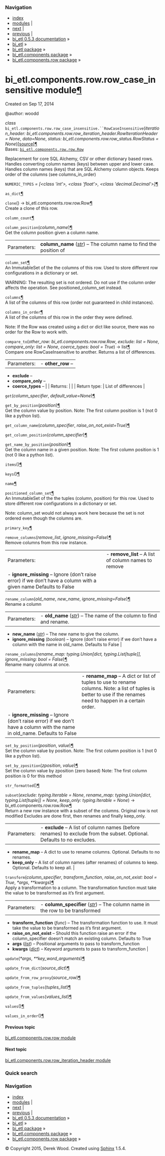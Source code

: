 ### Navigation

-   [index](genindex.md "General Index")
-   [modules](py-modindex.md "Python Module Index") |
-   [next](bi_etl.components.row.row_iteration_header.md "bi_etl.components.row.row_iteration_header module") |
-   [previous](bi_etl.components.row.row.md "bi_etl.components.row.row module") |
-   [bi\_etl 0.5.3 documentation](index.md) »
-   [bi\_etl](modules.md) »
-   [bi\_etl package](bi_etl.md) »
-   [bi\_etl.components package](bi_etl.components.md) »
-   [bi\_etl.components.row package](bi_etl.components.row.md) »

<span id="bi-etl-components-row-row-case-insensitive-module"></span>
bi\_etl.components.row.row\_case\_insensitive module<a href="#module-bi_etl.components.row.row_case_insensitive" class="headerlink" title="Permalink to this headline">¶</a>
============================================================================================================================================================================

Created on Sep 17, 2014

@author: woodd

 *class* `bi_etl.components.row.row_case_insensitive.``RowCaseInsensitive`<span class="sig-paren">(</span>*iteration\_header: bi\_etl.components.row.row\_iteration\_header.RowIterationHeader = None*, *data=None*, *status: bi\_etl.components.row.row\_status.RowStatus = None*<span class="sig-paren">)</span><a href="_modules/bi_etl/components/row/row_case_insensitive.md#RowCaseInsensitive" class="reference internal"><span class="viewcode-link">[source]</span></a><a href="#bi_etl.components.row.row_case_insensitive.RowCaseInsensitive" class="headerlink" title="Permalink to this definition">¶</a>  
Bases: <a href="bi_etl.components.row.row.md#bi_etl.components.row.row.Row" class="reference internal" title="bi_etl.components.row.row.Row"><code class="xref py py-class docutils literal">bi_etl.components.row.row.Row</code></a>

Replacement for core SQL Alchemy, CSV or other dictionary based rows. Handles converting column names (keys) between upper and lower case. Handles column names (keys) that are SQL Alchemy column objects. Keeps order of the columns (see columns\_in\_order)

 `NUMERIC_TYPES` *= \[&lt;class 'int'&gt;, &lt;class 'float'&gt;, &lt;class 'decimal.Decimal'&gt;\]*<a href="#bi_etl.components.row.row_case_insensitive.RowCaseInsensitive.NUMERIC_TYPES" class="headerlink" title="Permalink to this definition">¶</a>  

 `as_dict`<a href="#bi_etl.components.row.row_case_insensitive.RowCaseInsensitive.as_dict" class="headerlink" title="Permalink to this definition">¶</a>  

 `clone`<span class="sig-paren">(</span><span class="sig-paren">)</span> → bi\_etl.components.row.row.Row<a href="#bi_etl.components.row.row_case_insensitive.RowCaseInsensitive.clone" class="headerlink" title="Permalink to this definition">¶</a>  
Create a clone of this row.

 `column_count`<a href="#bi_etl.components.row.row_case_insensitive.RowCaseInsensitive.column_count" class="headerlink" title="Permalink to this definition">¶</a>  

 `column_position`<span class="sig-paren">(</span>*column\_name*<span class="sig-paren">)</span><a href="#bi_etl.components.row.row_case_insensitive.RowCaseInsensitive.column_position" class="headerlink" title="Permalink to this definition">¶</a>  
Get the column position given a column name.

|             |                                                                                                                                                                                                  |
|-------------|--------------------------------------------------------------------------------------------------------------------------------------------------------------------------------------------------|
| Parameters: | **column\_name** (<a href="https://docs.python.org/2/library/functions.md#str" class="reference external" title="(in Python v2.7)"><em>str</em></a>) – The column name to find the position of |

 `column_set`<a href="#bi_etl.components.row.row_case_insensitive.RowCaseInsensitive.column_set" class="headerlink" title="Permalink to this definition">¶</a>  
An ImmutableSet of the the columns of this row. Used to store different row configurations in a dictionary or set.

WARNING: The resulting set is not ordered. Do not use if the column order affects the operation. See positioned\_column\_set instead.

 `columns`<a href="#bi_etl.components.row.row_case_insensitive.RowCaseInsensitive.columns" class="headerlink" title="Permalink to this definition">¶</a>  
A list of the columns of this row (order not guaranteed in child instances).

 `columns_in_order`<a href="#bi_etl.components.row.row_case_insensitive.RowCaseInsensitive.columns_in_order" class="headerlink" title="Permalink to this definition">¶</a>  
A list of the columns of this row in the order they were defined.

Note: If the Row was created using a dict or dict like source, there was no order for the Row to work with.

 `compare_to`<span class="sig-paren">(</span>*other\_row: bi\_etl.components.row.row.Row*, *exclude: list = None*, *compare\_only: list = None*, *coerce\_types: bool = True*<span class="sig-paren">)</span> → list<a href="#bi_etl.components.row.row_case_insensitive.RowCaseInsensitive.compare_to" class="headerlink" title="Permalink to this definition">¶</a>  
Compare one RowCaseInsensitive to another. Returns a list of differences.

|              |                         |
|--------------|-------------------------|
| Parameters:  | -   **other\_row** –    
  -   **exclude** –        
  -   **compare\_only** –  
  -   **coerce\_types** –  |
| Returns:     |                         |
| Return type: | List of differences     |

 `get`<span class="sig-paren">(</span>*column\_specifier*, *default\_value=None*<span class="sig-paren">)</span><a href="#bi_etl.components.row.row_case_insensitive.RowCaseInsensitive.get" class="headerlink" title="Permalink to this definition">¶</a>  

 `get_by_position`<span class="sig-paren">(</span>*position*<span class="sig-paren">)</span><a href="#bi_etl.components.row.row_case_insensitive.RowCaseInsensitive.get_by_position" class="headerlink" title="Permalink to this definition">¶</a>  
Get the column value by position. Note: The first column position is 1 (not 0 like a python list).

 `get_column_name`<span class="sig-paren">(</span>*column\_specifier*, *raise\_on\_not\_exist=True*<span class="sig-paren">)</span><a href="#bi_etl.components.row.row_case_insensitive.RowCaseInsensitive.get_column_name" class="headerlink" title="Permalink to this definition">¶</a>  

 `get_column_position`<span class="sig-paren">(</span>*column\_specifier*<span class="sig-paren">)</span><a href="#bi_etl.components.row.row_case_insensitive.RowCaseInsensitive.get_column_position" class="headerlink" title="Permalink to this definition">¶</a>  

 `get_name_by_position`<span class="sig-paren">(</span>*position*<span class="sig-paren">)</span><a href="#bi_etl.components.row.row_case_insensitive.RowCaseInsensitive.get_name_by_position" class="headerlink" title="Permalink to this definition">¶</a>  
Get the column name in a given position. Note: The first column position is 1 (not 0 like a python list).

 `items`<span class="sig-paren">(</span><span class="sig-paren">)</span><a href="#bi_etl.components.row.row_case_insensitive.RowCaseInsensitive.items" class="headerlink" title="Permalink to this definition">¶</a>  

 `keys`<span class="sig-paren">(</span><span class="sig-paren">)</span><a href="#bi_etl.components.row.row_case_insensitive.RowCaseInsensitive.keys" class="headerlink" title="Permalink to this definition">¶</a>  

 `name`<a href="#bi_etl.components.row.row_case_insensitive.RowCaseInsensitive.name" class="headerlink" title="Permalink to this definition">¶</a>  

 `positioned_column_set`<a href="#bi_etl.components.row.row_case_insensitive.RowCaseInsensitive.positioned_column_set" class="headerlink" title="Permalink to this definition">¶</a>  
An ImmutableSet of the the tuples (column, position) for this row. Used to store different row configurations in a dictionary or set.

Note: column\_set would not always work here because the set is not ordered even though the columns are.

 `primary_key`<a href="#bi_etl.components.row.row_case_insensitive.RowCaseInsensitive.primary_key" class="headerlink" title="Permalink to this definition">¶</a>  

 `remove_columns`<span class="sig-paren">(</span>*remove\_list*, *ignore\_missing=False*<span class="sig-paren">)</span><a href="#bi_etl.components.row.row_case_insensitive.RowCaseInsensitive.remove_columns" class="headerlink" title="Permalink to this definition">¶</a>  
Remove columns from this row instance.

|             |                                                                                                                    |
|-------------|--------------------------------------------------------------------------------------------------------------------|
| Parameters: | -   **remove\_list** – A list of column names to remove                                                            
  -   **ignore\_missing** – Ignore (don’t raise error) if we don’t have a column with a given name Defaults to False  |

 `rename_column`<span class="sig-paren">(</span>*old\_name*, *new\_name*, *ignore\_missing=False*<span class="sig-paren">)</span><a href="#bi_etl.components.row.row_case_insensitive.RowCaseInsensitive.rename_column" class="headerlink" title="Permalink to this definition">¶</a>  
Rename a column

|             |                                                                                                                                                                                                      |
|-------------|------------------------------------------------------------------------------------------------------------------------------------------------------------------------------------------------------|
| Parameters: | -   **old\_name** (<a href="https://docs.python.org/2/library/functions.md#str" class="reference external" title="(in Python v2.7)"><em>str</em></a>) – The name of the column to find and rename. 
  -   **new\_name** (<a href="https://docs.python.org/2/library/functions.md#str" class="reference external" title="(in Python v2.7)"><em>str</em></a>) – The new name to give the column.            
  -   **ignore\_missing** (*boolean*) – Ignore (don’t raise error) if we don’t have a column with the name in old\_name. Defaults to False                                                              |

 `rename_columns`<span class="sig-paren">(</span>*rename\_map: typing.Union\[dict, typing.List\[tuple\]\], ignore\_missing: bool = False*<span class="sig-paren">)</span><a href="#bi_etl.components.row.row_case_insensitive.RowCaseInsensitive.rename_columns" class="headerlink" title="Permalink to this definition">¶</a>  
Rename many columns at once.

|             |                                                                                                                                                                    |
|-------------|--------------------------------------------------------------------------------------------------------------------------------------------------------------------|
| Parameters: | -   **rename\_map** – A dict or list of tuples to use to rename columns. Note: a list of tuples is better to use if the renames need to happen in a certain order. 
  -   **ignore\_missing** – Ignore (don’t raise error) if we don’t have a column with the name in old\_name. Defaults to False                                        |

 `set_by_position`<span class="sig-paren">(</span>*position*, *value*<span class="sig-paren">)</span><a href="#bi_etl.components.row.row_case_insensitive.RowCaseInsensitive.set_by_position" class="headerlink" title="Permalink to this definition">¶</a>  
Set the column value by position. Note: The first column position is 1 (not 0 like a python list).

 `set_by_zposition`<span class="sig-paren">(</span>*zposition*, *value*<span class="sig-paren">)</span><a href="#bi_etl.components.row.row_case_insensitive.RowCaseInsensitive.set_by_zposition" class="headerlink" title="Permalink to this definition">¶</a>  
Set the column value by zposition (zero based) Note: The first column position is 0 for this method

 `str_formatted`<span class="sig-paren">(</span><span class="sig-paren">)</span><a href="#bi_etl.components.row.row_case_insensitive.RowCaseInsensitive.str_formatted" class="headerlink" title="Permalink to this definition">¶</a>  

 `subset`<span class="sig-paren">(</span>*exclude: typing.Iterable = None*, *rename\_map: typing.Union\[dict*, *typing.List\[tuple\]\] = None*, *keep\_only: typing.Iterable = None*<span class="sig-paren">)</span> → bi\_etl.components.row.row.Row<a href="#bi_etl.components.row.row_case_insensitive.RowCaseInsensitive.subset" class="headerlink" title="Permalink to this definition">¶</a>  
Return a new row instance with a subset of the columns. Original row is not modified Excludes are done first, then renames and finally keep\_only.

|             |                                                                                                                          |
|-------------|--------------------------------------------------------------------------------------------------------------------------|
| Parameters: | -   **exclude** – A list of column names (before renames) to exclude from the subset. Optional. Defaults to no excludes. 
  -   **rename\_map** – A dict to use to rename columns. Optional. Defaults to no renames.                                  
  -   **keep\_only** – A list of column names (after renames) of columns to keep. Optional. Defaults to keep all.           |

 `transform`<span class="sig-paren">(</span>*column\_specifier*, *transform\_function*, *raise\_on\_not\_exist: bool = True*, *\*args*, *\*\*kwargs*<span class="sig-paren">)</span><a href="#bi_etl.components.row.row_case_insensitive.RowCaseInsensitive.transform" class="headerlink" title="Permalink to this definition">¶</a>  
Apply a transformation to a column. The transformation function must take the value to be transformed as it’s first argument.

|             |                                                                                                                                                                                                                |
|-------------|----------------------------------------------------------------------------------------------------------------------------------------------------------------------------------------------------------------|
| Parameters: | -   **column\_specifier** (<a href="https://docs.python.org/2/library/functions.md#str" class="reference external" title="(in Python v2.7)"><em>str</em></a>) – The column name in the row to be transformed 
  -   **transform\_function** (*func*) – The transformation function to use. It must take the value to be transformed as it’s first argument.                                                                     
  -   **raise\_on\_not\_exist** – Should this function raise an error if the column\_specifier doesn’t match an existing column. Defaults to True                                                                 
  -   **args** (<a href="https://docs.python.org/2/library/functions.md#list" class="reference external" title="(in Python v2.7)"><em>list</em></a>) – Positional arguments to pass to transform\_function      
  -   **kwargs** (<a href="https://docs.python.org/2/library/stdtypes.md#dict" class="reference external" title="(in Python v2.7)"><em>dict</em></a>) – Keyword arguments to pass to transform\_function        |

 `update`<span class="sig-paren">(</span>*\*args*, *\*\*key\_word\_arguments*<span class="sig-paren">)</span><a href="#bi_etl.components.row.row_case_insensitive.RowCaseInsensitive.update" class="headerlink" title="Permalink to this definition">¶</a>  

 `update_from_dict`<span class="sig-paren">(</span>*source\_dict*<span class="sig-paren">)</span><a href="#bi_etl.components.row.row_case_insensitive.RowCaseInsensitive.update_from_dict" class="headerlink" title="Permalink to this definition">¶</a>  

 `update_from_row_proxy`<span class="sig-paren">(</span>*source\_row*<span class="sig-paren">)</span><a href="#bi_etl.components.row.row_case_insensitive.RowCaseInsensitive.update_from_row_proxy" class="headerlink" title="Permalink to this definition">¶</a>  

 `update_from_tuples`<span class="sig-paren">(</span>*tuples\_list*<span class="sig-paren">)</span><a href="#bi_etl.components.row.row_case_insensitive.RowCaseInsensitive.update_from_tuples" class="headerlink" title="Permalink to this definition">¶</a>  

 `update_from_values`<span class="sig-paren">(</span>*values\_list*<span class="sig-paren">)</span><a href="#bi_etl.components.row.row_case_insensitive.RowCaseInsensitive.update_from_values" class="headerlink" title="Permalink to this definition">¶</a>  

 `values`<span class="sig-paren">(</span><span class="sig-paren">)</span><a href="#bi_etl.components.row.row_case_insensitive.RowCaseInsensitive.values" class="headerlink" title="Permalink to this definition">¶</a>  

 `values_in_order`<span class="sig-paren">(</span><span class="sig-paren">)</span><a href="#bi_etl.components.row.row_case_insensitive.RowCaseInsensitive.values_in_order" class="headerlink" title="Permalink to this definition">¶</a>  

#### Previous topic

[bi\_etl.components.row.row module](bi_etl.components.row.row.md "previous chapter")

#### Next topic

[bi\_etl.components.row.row\_iteration\_header module](bi_etl.components.row.row_iteration_header.md "next chapter")

### Quick search

### Navigation

-   [index](genindex.md "General Index")
-   [modules](py-modindex.md "Python Module Index") |
-   [next](bi_etl.components.row.row_iteration_header.md "bi_etl.components.row.row_iteration_header module") |
-   [previous](bi_etl.components.row.row.md "bi_etl.components.row.row module") |
-   [bi\_etl 0.5.3 documentation](index.md) »
-   [bi\_etl](modules.md) »
-   [bi\_etl package](bi_etl.md) »
-   [bi\_etl.components package](bi_etl.components.md) »
-   [bi\_etl.components.row package](bi_etl.components.row.md) »

© Copyright 2015, Derek Wood. Created using [Sphinx](http://sphinx-doc.org/) 1.5.4.
